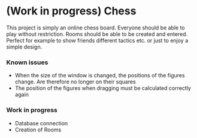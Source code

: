 # (Work in progress) Chess

This project is simply an online chess board. Everyone should be able to play without restriction. Rooms should be able to be created and entered. Perfect for example to show friends different tactics etc. or just to enjoy a simple design.

### Known issues
- When the size of the window is changed, the positions of the figures change. Are therefore no longer on their squares
- The position of the figures when dragging must be calculated correctly again

### Work in progress
- Database connection
- Creation of Rooms
